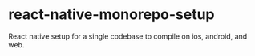 # react-native-monorepo-setup
React native setup for a single codebase to compile on ios, android, and web. 
